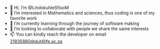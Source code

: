 - 👋 Hi, I’m @LindokuhleSfisoM
- 👀 I’m interested in Mathematics and sciences, thus coding is one of my favorite work
- 🌱 I’m currently learning through the journey of software making
- 💞️ I’m looking to collaborate with people we share the same interests
- 📫 You can kindly reach the developer on email 21835880@dut4life.ac.za

<!---
LindokuhleSfisoM/LindokuhleSfisoM is a ✨ special ✨ repository because its `README.md` (this file) appears on your GitHub profile.
You can click the Preview link to take a look at your changes.
--->
